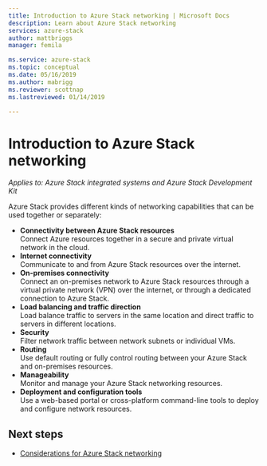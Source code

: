 ```yaml
---
title: Introduction to Azure Stack networking | Microsoft Docs
description: Learn about Azure Stack networking
services: azure-stack
author: mattbriggs
manager: femila

ms.service: azure-stack
ms.topic: conceptual
ms.date: 05/16/2019
ms.author: mabrigg
ms.reviewer: scottnap
ms.lastreviewed: 01/14/2019

---
```

# Introduction to Azure Stack networking

*Applies to: Azure Stack integrated systems and Azure Stack Development Kit*

Azure Stack provides different kinds of networking capabilities that can be used together or separately:

- **Connectivity between Azure Stack resources**  
    Connect Azure resources together in a secure and private virtual network in the cloud.
- **Internet connectivity**  
    Communicate to and from Azure Stack resources over the internet.
- **On-premises connectivity**  
    Connect an on-premises network to Azure Stack resources through a virtual private network (VPN) over the internet, or through a dedicated connection to Azure Stack.
- **Load balancing and traffic direction**  
    Load balance traffic to servers in the same location and direct traffic to servers in different locations.
- **Security**  
    Filter network traffic between network subnets or individual VMs.
- **Routing**  
    Use default routing or fully control routing between your Azure Stack and on-premises resources.
- **Manageability**  
    Monitor and manage your Azure Stack networking resources.
- **Deployment and configuration tools**  
    Use a web-based portal or cross-platform command-line tools to deploy and configure network resources.


## Next steps

* [Considerations for Azure Stack networking](azure-stack-network-differences.md)